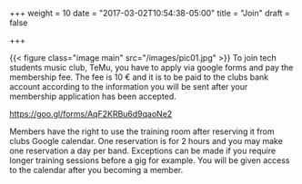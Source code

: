 +++
weight = 10
date = "2017-03-02T10:54:38-05:00"
title = "Join"
draft = false

+++

{{< figure class="image main" src="/images/pic01.jpg" >}}
To join tech students music club, TeMu, you have to apply via google forms and pay the membership fee. The fee is 10 € and it is to be paid to the clubs bank account according to the information you will be sent after your membership application has been accepted. 

  https://goo.gl/forms/AqF2KRBu6d9qaoNe2

Members have the right to use the training room after reserving it from clubs Google calendar. One reservation is for 2 hours and you may make one reservation a day per band. Exceptions can be made if you require longer training sessions before a gig for example. You will be given access to the calendar after you becoming a member. 
